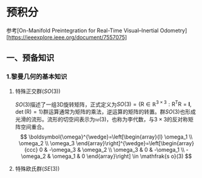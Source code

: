 # 预积分

参考[On-Manifold Preintegration for Real-Time Visual–Inertial Odometry][https://ieeexplore.ieee.org/document/7557075]

## 一、预备知识

### 1.黎曼几何的基本知识

1. 特殊正交群($SO(3)$)

   $SO(3)$描述了一组3D旋转矩阵，正式定义为$SO(3) = \left\{\mathrm{R} \in \mathbb{R}^{3 \times 3}: \mathrm{R}^{\mathrm{T}} \mathrm{R}=\mathbf{I}, \operatorname{det}(\mathrm{R})=1\right\}$群运算通常为矩阵的乘法，逆运算的矩阵的转置。群$SO(3)$也形成光滑的流形。流形的切空间表示为$\mathfrak{s o}(3)$，也称为李代数，与$3\times 3$的反对称矩阵空间重合。
   $$
   \boldsymbol{\omega}^{\wedge}=\left[\begin{array}{l}
   \omega_1 \\
   \omega_2 \\
   \omega_3
   \end{array}\right]^{\wedge}=\left[\begin{array}{ccc}
   0 & -\omega_3 & \omega_2 \\
   \omega_3 & 0 & -\omega_1 \\
   -\omega_2 & \omega_1 & 0
   \end{array}\right] \in \mathfrak{s o}(3)
   $$
   

2. 特殊欧氏群($SE(3)$)